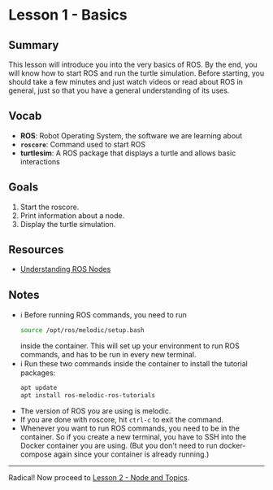 # Lesson 1 - Basics

## Summary
This lesson will introduce you into the very basics of ROS. By the end, you will know how to start ROS and run the turtle simulation. Before starting, you should take a few minutes and just watch videos or read about ROS in general, just so that you have a general understanding of its uses.

## Vocab
- **ROS**: Robot Operating System, the software we are learning about
- **`roscore`**: Command used to start ROS
- **turtlesim**: A ROS package that displays a turtle and allows basic interactions

## Goals
1. Start the roscore.
2. Print information about a node.
3. Display the turtle simulation.

## Resources
- [Understanding ROS Nodes](http://wiki.ros.org/ROS/Tutorials/UnderstandingNodes)

## Notes
- :information_source: Before running ROS commands, you need to run
    ```bash
    source /opt/ros/melodic/setup.bash
    ```
    inside the container. This will set up your environment to run ROS commands, and has to be run in every new terminal.
- :information_source: Run these two commands inside the container to install the tutorial packages:
    ```bash
    apt update
    apt install ros-melodic-ros-tutorials
    ```
- The version of ROS you are using is melodic.
- If you are done with roscore, hit `ctrl-c` to exit the command.
- Whenever you want to run ROS commands, you need to be in the container. So if you create a new terminal, you have to SSH into the Docker container you are using. (But you don't need to run docker-compose again since your container is already running.)

***

Radical! Now proceed to [Lesson 2 - Node and Topics](lesson-2-nodes-and-topics.md).

